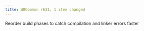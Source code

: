 ```yaml
---
title: WOCommon r631, 1 item changed
---
```


Reorder build phases to catch compilation and linker errors faster
